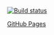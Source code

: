 [![Build status](https://ci.appveyor.com/api/projects/status/19x9wputv2ifta44?svg=true)](https://ci.appveyor.com/project/MaxKrch/react-router)

[GitHub Pages](https://maxkrch.github.io/react-router/)